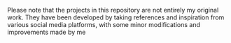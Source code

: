 Please note that the projects in this repository are not entirely my original work. They have been developed by taking references and inspiration from various social media platforms, with some minor modifications and improvements made by me
